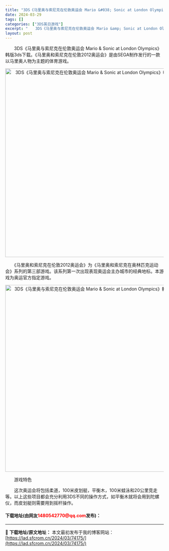 ```yaml
---
title: "3DS《马里奥与索尼克在伦敦奥运会 Mario &#038; Sonic at London Olympics》韩版3ds下载"
date: 2024-03-29
tags: []
categories: ["3DS英日游戏"]
excerpt: "　　3DS《马里奥与索尼克在伦敦奥运会 Mario &amp; Sonic at London Olympics》韩版3ds下载。《马里奥和索尼克在伦敦2012奥运会》是由SEGA制作发行的一款以马里奥人物为主题的体育游戏。 　　《马里奥和索尼克在伦敦2012奥运会》为《马里奥和索尼克在奥林匹克运动&hellip;"
layout: post
---
```


 <p>　　3DS《马里奥与索尼克在伦敦奥运会 Mario &amp; Sonic at London Olympics》韩版3ds下载。《马里奥和索尼克在伦敦2012奥运会》是由SEGA制作发行的一款以马里奥人物为主题的体育游戏。</p> <p align="center"><img align="" border="0" src="https://lad.sfcrom.cn/wp-content/uploads/2024/03/20240329_6606243af3b28.png" width="598" alt="3DS《马里奥与索尼克在伦敦奥运会 Mario &amp; Sonic at London Olympics》韩版3ds下载" /></p> <p>　　《马里奥和索尼克在伦敦2012奥运会》为《马里奥和索尼克在奥林匹克运动会》系列的第三部游戏。该系列第一次出现表现奥运会主办城市的经典地标。本游戏为奥运官方指定游戏。</p> <p align="center"><img align="" border="0" src="https://lad.sfcrom.cn/wp-content/uploads/2024/03/20240329_6606243c3967e.png" width="592" alt="3DS《马里奥与索尼克在伦敦奥运会 Mario &amp; Sonic at London Olympics》韩版3ds下载" /></p> <p>　　游戏特色</p> <p>　　这次奥运会将包括柔道，100米皮划艇，平衡木，100米蛙泳和20公里竞走等。以上这些项目都会充分利用3DS不同的操作方式，如平衡木就将会用到陀螺仪，而皮划艇则需要用到摇杆操作。</p> <p><h4>下载地址(由网友<font color="red">1480542770@qq.com</font>发布)：</h4></p> 

---
📖 **下载地址/原文地址：** 本文最初发布于我的博客网站：[https://lad.sfcrom.cn/2024/03/74175/](https://lad.sfcrom.cn/2024/03/74175/)
